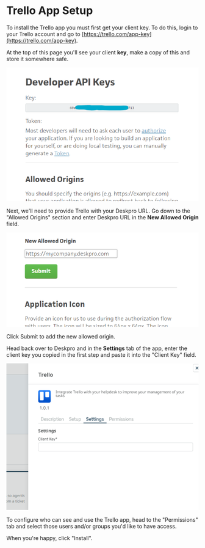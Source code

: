 Trello App Setup
===

To install the Trello app you must first get your client key. To do this, login to your Trello account and go to [https://trello.com/app-key](https://trello.com/app-key).

At the top of this page you'll see your client **key**, make a copy of this and store it somewhere safe.

[![](/docs/assets/setup/trello-setup-01.png)](/docs/assets/setup/trello-setup-01.png)

Next, we'll need to provide Trello with your Deskpro URL. Go down to the "Allowed Origins" section and 
enter Deskpro URL in the **New Allowed Origin** field.

[![](/docs/assets/setup/trello-setup-02.png)](/docs/assets/setup/trello-setup-02.png)

Click Submit to add the new allowed origin.

Head back over to Deskpro and in the **Settings** tab of the app, enter the client key you copied in the first step and 
paste it into the "Client Key" field.

[![](/docs/assets/setup/trello-setup-03.png)](/docs/assets/setup/trello-setup-03.png) 

To configure who can see and use the Trello app, head to the "Permissions" tab and select those users and/or groups you'd like to have access.

When you're happy, click "Install".
